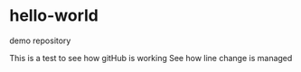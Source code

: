 # hello-world
demo repository

This is a test to see how gitHub is working
See how line change is managed
